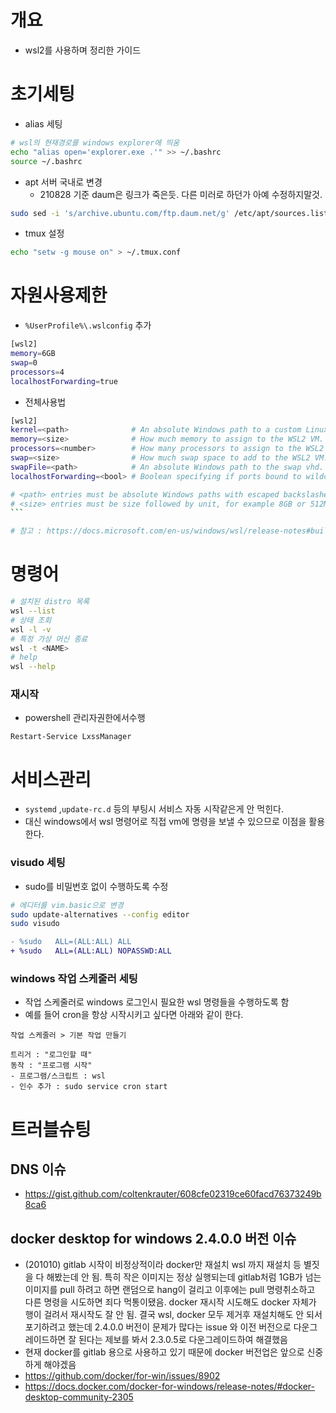 # 개요

* wsl2를 사용하며 정리한 가이드



# 초기세팅

* alias 세팅

```bash
# wsl의 현재경로를 windows explorer에 띄움
echo "alias open='explorer.exe .'" >> ~/.bashrc
source ~/.bashrc
```

* apt 서버 국내로 변경
    * 210828 기준 daum은 링크가 죽은듯. 다른 미러로 하던가 아예 수정하지말것.
```bash
sudo sed -i 's/archive.ubuntu.com/ftp.daum.net/g' /etc/apt/sources.list
```

* tmux 설정

```bash
echo "setw -g mouse on" > ~/.tmux.conf
```



# 자원사용제한

* `%UserProfile%\.wslconfig` 추가

```bash
[wsl2]
memory=6GB
swap=0
processors=4
localhostForwarding=true
```

* 전체사용법

```bash
[wsl2]
kernel=<path>              # An absolute Windows path to a custom Linux kernel.
memory=<size>              # How much memory to assign to the WSL2 VM.
processors=<number>        # How many processors to assign to the WSL2 VM.
swap=<size>                # How much swap space to add to the WSL2 VM. 0 for no swap file.
swapFile=<path>            # An absolute Windows path to the swap vhd.
localhostForwarding=<bool> # Boolean specifying if ports bound to wildcard or localhost in the WSL2 VM should be connectable from the host via localhost:port (default true).

# <path> entries must be absolute Windows paths with escaped backslashes, for example C:\\Users\\Ben\\kernel
# <size> entries must be size followed by unit, for example 8GB or 512MB
​```

# 참고 : https://docs.microsoft.com/en-us/windows/wsl/release-notes#build-18945
```



# 명령어

```bash
# 설치된 distro 목록
wsl --list
# 상태 조회
wsl -l -v
# 특정 가상 머신 종료
wsl -t <NAME>
# help
wsl --help
```



### 재시작

* powershell 관리자권한에서수행

```
Restart-Service LxssManager
```





# 서비스관리

* `systemd` ,`update-rc.d` 등의 부팅시 서비스 자동 시작같은게 안 먹힌다.
* 대신 windows에서 wsl 명령어로 직접 vm에 명령을 보낼 수 있으므로 이점을 활용한다. 



### visudo 세팅

* sudo를 비밀번호 없이 수행하도록 수정

```bash
# 에디터를 vim.basic으로 변경
sudo update-alternatives --config editor
sudo visudo
```

```diff
- %sudo   ALL=(ALL:ALL) ALL
+ %sudo   ALL=(ALL:ALL) NOPASSWD:ALL
```



### windows 작업 스케줄러 세팅

* 작업 스케줄러로 windows 로그인시 필요한 wsl 명령들을 수행하도록 함
* 예를 들어 cron을 항상 시작시키고 싶다면 아래와 같이 한다.

```
작업 스케줄러 > 기본 작업 만들기

트리거 : "로그인할 때"
동작 : "프로그램 시작"
- 프로그램/스크립트 : wsl
- 인수 추가 : sudo service cron start
```







# 트러블슈팅

## DNS 이슈

* https://gist.github.com/coltenkrauter/608cfe02319ce60facd76373249b8ca6



## docker desktop for windows 2.4.0.0 버전 이슈

* (201010) gitlab 시작이 비정상적이라 docker만 재설치 wsl 까지 재설치 등 별짓을 다 해봤는데 안 됨. 특히 작은 이미지는 정상 실행되는데 gitlab처럼 1GB가 넘는 이미지를 pull 하려고 하면 랜덤으로 hang이 걸리고 이후에는 pull 명령취소하고 다른 명령을 시도하면 죄다 먹통이됐음. docker 재시작 시도해도 docker 자체가 행이 걸려서 재시작도 잘 안 됨. 결국 wsl, docker 모두 제거후 재설치해도 안 되서 포기하려고 했는데 2.4.0.0 버전이 문제가 많다는 issue 와 이전 버전으로 다운그레이드하면 잘 된다는 제보를 봐서 2.3.0.5로 다운그레이드하여 해결했음
* 현재 docker를 gitlab 용으로 사용하고 있기 때문에 docker 버전업은 앞으로 신중하게 해야겠음
* https://github.com/docker/for-win/issues/8902
* https://docs.docker.com/docker-for-windows/release-notes/#docker-desktop-community-2305

